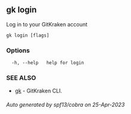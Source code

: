 ## gk login

Log in to your GitKraken account

```
gk login [flags]
```

### Options

```
  -h, --help   help for login
```

### SEE ALSO

* [gk](gk.md)	 - GitKraken CLI.

###### Auto generated by spf13/cobra on 25-Apr-2023

